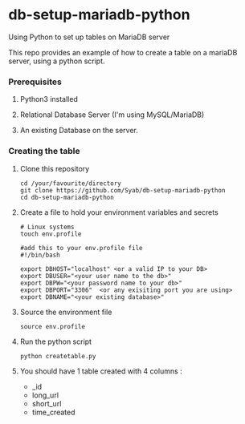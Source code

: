 # db-setup-mariadb-python
Using Python to set up tables on MariaDB server

This repo provides an example of how to create a table on a mariaDB server, using a python script.

### Prerequisites 
1. Python3 installed 

2. Relational Database Server (I'm using MySQL/MariaDB)

3. An existing Database on the server.

### Creating the table
1. Clone this repository
    ```
    cd /your/favourite/directory
    git clone https://github.com/Syab/db-setup-mariadb-python
    cd db-setup-mariadb-python
    ```

2. Create a file to hold your environment variables and secrets
    ```
    # Linux systems
    touch env.profile

    #add this to your env.profile file
    #!/bin/bash

    export DBHOST="localhost" <or a valid IP to your DB>
    export DBUSER="<your user name to the db>"
    export DBPW="<your password name to your db>"
    export DBPORT="3306"  <or any exisiting port you are using>
    export DBNAME="<your existing database>"

    ```

3. Source the environment file 
    ```
    source env.profile
    ```
4. Run the python script 
    ```
    python createtable.py
    ```

5. You should have 1 table created with 4 columns :

    - _id
    - long_url
    - short_url
    - time_created


